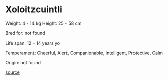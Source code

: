 # Xoloitzcuintli

Weight: 4 - 14 kg
Height: 25 - 58 cm

Bred for: not found 

Life span: 12 - 14 years yo

Temperament: Cheerful, Alert, Companionable, Intelligent, Protective, Calm

Origin: not found

[source](https://api.thedogapi.com/v1/breeds/262)
